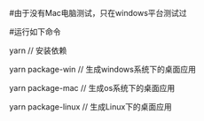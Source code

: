 
#由于没有Mac电脑测试，只在windows平台测试过

#运行如下命令

yarn // 安装依赖

yarn package-win // 生成windows系统下的桌面应用

yarn package-mac // 生成os系统下的桌面应用

yarn package-linux // 生成Linux下的桌面应用
